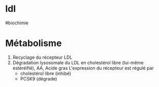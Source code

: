 # ldl
#biochimie 



# Métabolisme


1. Recyclage du récepteur LDL 
2. Dégradation lysosomale du LDL en cholestérol libre (lui-même estéréifié), AA, Acide gras L'expression du récepteur est régulé par 
    - cholestérol libre (inhibé) 
    - PCSK9 (dégrade) 

